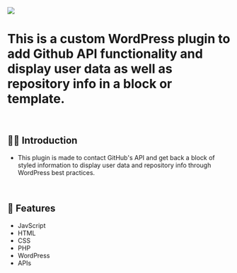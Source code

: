 ![](https://raw.githubusercontent.com/Matthewpco/WP-Plugin-Github-API/main/wp-plugin-github-api.jpg)

# This is a custom WordPress plugin to add Github API functionality and display user data as well as repository info in a block or template.

<br>

## 🙋‍♂️ Introduction

- This plugin is made to contact GitHub's API and get back a block of styled information to display user data and repository info through WordPress best practices.

<br>

## 📜 Features

- JavScript
- HTML
- CSS
- PHP
- WordPress
- APIs
  <br>
